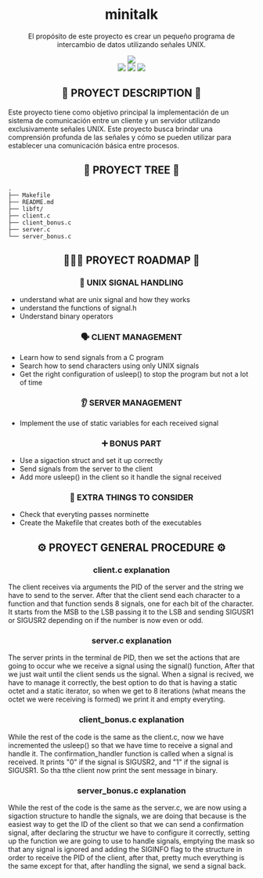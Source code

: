 <div align="center">
	<h1> minitalk </h1>
	<p> El propósito de este proyecto es crear un pequeño programa de intercambio de datos utilizando señales UNIX.</p>
	<img src="https://wakatime.com/badge/user/a0e860d2-9914-4fed-8143-b9fd5cf5e6c1/project/37b47c6c-f465-4ed4-a3f0-95c3fd5c3343.svg?style=flat"/>
	<br />
	<img src="https://img.shields.io/badge/norme-OK-success?style=flat"/>
	<img src="https://img.shields.io/badge/leaks-CLEAR-success?style=flat"/>
	<img src="https://img.shields.io/badge/-125%2F100-success?style=flat&logo=42&logoColor=000" />
</div>

<h2 align="center">📜 PROYECT DESCRIPTION 📜</h2>

Este proyecto tiene como objetivo principal la implementación de un sistema de comunicación entre un cliente y un servidor utilizando exclusivamente señales UNIX. Este proyecto busca brindar una comprensión profunda de las señales y cómo se pueden utilizar para establecer una comunicación básica entre procesos.

<h2 align="center">🌲 PROYECT TREE 🌲</h2>

```
.
├── Makefile
├── README.md
├── libft/
├── client.c
├── client_bonus.c
├── server.c
└── server_bonus.c

```

<h2 align="center">🚶🏻‍♂️ PROYECT ROADMAP 🚶</h2>

<h3 align="center"> 🚨 UNIX SIGNAL HANDLING</h3>

*  understand what are unix signal and how they works
*  understand the functions of signal.h
*  Understand binary operators

<h3 align="center"> 🗣 CLIENT MANAGEMENT</h3>

*  Learn how to send signals from a C program
*  Search how to send characters using only UNIX signals
*  Get the right configuration of usleep() to stop the program but not a lot of time

<h3 align="center"> 👂 SERVER MANAGEMENT</h3>

*  Implement the use of static variables for each received signal

<h3 align="center">➕ BONUS PART</h3>

*  Use a sigaction struct and set it up correctly
*  Send signals from the server to the client
*  Add more usleep() in the client so it handle the signal received

<h3 align="center">🥬 EXTRA THINGS TO CONSIDER</h3>

*  Check that everyting passes norminette
*  Create the Makefile that creates both of the executables

<h2 align="center">⚙️ PROYECT GENERAL PROCEDURE ⚙️</h2>

<h3 align="center"> client.c explanation </h3>

The client receives via arguments the PID of the server and the string we have to send to the server. After that the client send each character to a function and that function sends 8 signals, one for each bit of the character. It starts from the MSB to the LSB passing it to the LSB and sending SIGUSR1 or SIGUSR2 depending on if the number is now even or odd.

<h3 align="center"> server.c explanation </h3>

The server prints in the terminal de PID, then we set the actions that are going to occur whe we receive a signal using the signal() function, After that we just wait until the client sends us the signal. When a signal is recived, we have to manage it correctly, the best option to do that is having a static octet and a static iterator, so when we get to 8 iterations (what means the octet we were receiving is formed) we print it and empty everyting.

<h3 align="center"> client_bonus.c explanation </h3>

While the rest of the code is the same as the client.c, now we have incremented the usleep() so that we have time to receive a signal and handle it. The confirmation_handler function is called when a signal is received. It prints "0" if the signal is SIGUSR2, and "1" if the signal is SIGUSR1. So tha tthe client now print the sent message in binary.

<h3 align="center"> server_bonus.c explanation </h3>

While the rest of the code is the same as the server.c, we are now using a sigaction structure to handle the signals, we are doing that because is the easiest way to get the ID of the client so that we can send a confirmation signal, after declaring the structur we have to configure it correctly, setting up the function we are going to use to handle signals, emptying the mask so that any signal is ignored and adding the SIGINFO flag to the structure in order to receive the PID of the client, after that, pretty much everything is the same except for that, after handling the signal, we send a signal back. 